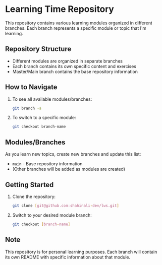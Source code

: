 # Learning Time Repository

This repository contains various learning modules organized in different branches. Each branch represents a specific module or topic that I'm learning.

## Repository Structure

- Different modules are organized in separate branches
- Each branch contains its own specific content and exercises
- Master/Main branch contains the base repository information

## How to Navigate

1. To see all available modules/branches:
   ```bash
   git branch -a
   ```

2. To switch to a specific module:
   ```bash
   git checkout branch-name
   ```

## Modules/Branches

As you learn new topics, create new branches and update this list:

- `main` - Base repository information
- (Other branches will be added as modules are created)

## Getting Started

1. Clone the repository:
   ```bash
   git clone [git@github.com:shahinali-dev/lws.git]
   ```

2. Switch to your desired module branch:
   ```bash
   git checkout [branch-name]
   ```

## Note

This repository is for personal learning purposes. Each branch will contain its own README with specific information about that module.
